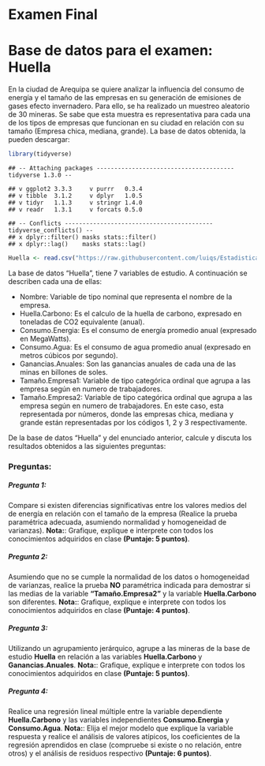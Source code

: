Examen Final
================

# Base de datos para el examen: Huella

En la ciudad de Arequipa se quiere analizar la influencia del consumo de
energía y el tamaño de las empresas en su generación de emisiones de
gases efecto invernadero. Para ello, se ha realizado un muestreo
aleatorio de 30 mineras. Se sabe que esta muestra es representativa para
cada una de los tipos de empresas que funcionan en su ciudad en relación
con su tamaño (Empresa chica, mediana, grande). La base de datos
obtenida, la pueden descargar:

``` r
library(tidyverse)
```

    ## -- Attaching packages --------------------------------------- tidyverse 1.3.0 --

    ## v ggplot2 3.3.3     v purrr   0.3.4
    ## v tibble  3.1.2     v dplyr   1.0.5
    ## v tidyr   1.1.3     v stringr 1.4.0
    ## v readr   1.3.1     v forcats 0.5.0

    ## -- Conflicts ------------------------------------------ tidyverse_conflicts() --
    ## x dplyr::filter() masks stats::filter()
    ## x dplyr::lag()    masks stats::lag()

``` r
Huella <- read.csv("https://raw.githubusercontent.com/luiqs/Estadistica-Aplicada/main/PDB/Huella.csv")
```

La base de datos “Huella”, tiene 7 variables de estudio. A continuación
se describen cada una de ellas:

-   Nombre: Variable de tipo nominal que representa el nombre de la
    empresa.
-   Huella.Carbono: Es el calculo de la huella de carbono, expresado en
    toneladas de CO2 equivalente (anual).
-   Consumo.Energia: Es el consumo de energía promedio anual (expresado
    en MegaWatts).
-   Consumo.Agua: Es el consumo de agua promedio anual (expresado en
    metros cúbicos por segundo).
-   Ganancias.Anuales: Son las ganancias anuales de cada una de las
    minas en billones de soles.
-   Tamaño.Empresa1: Variable de tipo categórica ordinal que agrupa a
    las empresa según en numero de trabajadores.
-   Tamaño.Empresa2: Variable de tipo categórica ordinal que agrupa a
    las empresa según en numero de trabajadores. En este caso, esta
    representada por números, donde las empresas chica, mediana y grande
    están representadas por los códigos 1, 2 y 3 respectivamente.

De la base de datos “Huella” y del enunciado anterior, calcule y discuta
los resultados obtenidos a las siguientes preguntas:

### Preguntas:

##### Pregunta 1:

Compare si existen diferencias significativas entre los valores medios
del de energía en relación con el tamaño de la empresa (Realice la
prueba paramétrica adecuada, asumiendo normalidad y homogeneidad de
varianzas). **Nota:**: Grafique, explique e interprete con todos los
conocimientos adquiridos en clase **(Puntaje: 5 puntos)**.

##### Pregunta 2:

Asumiendo que no se cumple la normalidad de los datos o homogeneidad de
varianzas, realice la prueba **NO** paramétrica indicada para demostrar
si las medias de la variable **“Tamaño.Empresa2”** y la variable
**Huella.Carbono** son diferentes. **Nota:**: Grafique, explique e
interprete con todos los conocimientos adquiridos en clase **(Puntaje: 4
puntos)**.

##### Pregunta 3:

Utilizando un agrupamiento jerárquico, agrupe a las mineras de la base
de estudio **Huella** en relación a las variables **Huella.Carbono** y
**Ganancias.Anuales**. **Nota:**: Grafique, explique e interprete con
todos los conocimientos adquiridos en clase **(Puntaje: 5 puntos)**.

##### Pregunta 4:

Realice una regresión lineal múltiple entre la variable dependiente
**Huella.Carbono** y las variables independientes **Consumo.Energia** y
**Consumo.Agua**. **Nota:**: Elija el mejor modelo que explique la
variable respuesta y realice el análisis de valores atípicos, los
coeficientes de la regresión aprendidos en clase (compruebe si existe o
no relación, entre otros) y el análisis de residuos respectivo
**(Puntaje: 6 puntos)**.
